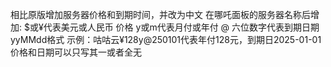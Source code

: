 相比原版增加服务器价格和到期时间，并改为中文
在哪吒面板的服务器名称后增加:
$或¥代表美元或人民币
价格
y或m代表月付或年付
@
六位数字代表到期日期yyMMdd格式
示例：咕咕云¥128y@250101代表年付128元，到期日2025-01-01
价格和日期可以只写其一或者全无